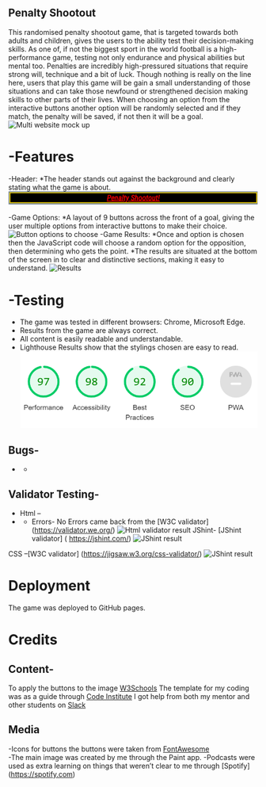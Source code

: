 ## Penalty Shootout

This randomised penalty shootout game, that is targeted towards both adults and children, gives the users to the ability test their decision-making skills. As one of, if not the biggest sport in the world football is a high-performance game, testing not only endurance and physical abilities but mental too. Penalties are incredibly high-pressured situations that require strong will, technique and a bit of luck.
Though nothing is really on the line here, users that play this game will be gain a small understanding of those situations and can take those newfound or strengthened decision making skills to other parts of their lives. When choosing an option from the interactive buttons another option will be randomly selected and if they match, the penalty will be saved, if not then it will be a goal.
![Multi website mock up](assets/images/mock-up.png)

# -Features

-Header:
\*The header stands out against the background and clearly stating what the game is about.
![Header](assets/images/header.png)

-Game Options:
*A layout of 9 buttons across the front of a goal, giving the user multiple options from interactive buttons to make their choice.
![Button options to choose](assets/images/options.png)
-Game Results:
*Once and option is chosen then the JavaScript code will choose a random option for the opposition, then determining who gets the point.
\*The results are situated at the bottom of the screen in to clear and distinctive sections, making it easy to understand.
![Results](assets/images/results.png)

# -Testing

- The game was tested in different browsers: Chrome, Microsoft Edge.
- Results from the game are always correct.
- All content is easily readable and understandable.
- Lighthouse Results show that the stylings chosen are easy to read.
  ![lighthouse result](assets/images/lighthouse-result.png)

## Bugs-

- -

## Validator Testing-

- Html –
- - Errors- No Errors came back from the [W3C validator] (<https://validator.we.org/>)
    ![Html validator result](assets/images/html-result.png)
    JShint- [JShint validator] ( <https://jshint.com/>)
    ![JShint result](assets/images/JShint-result.png)

CSS –[W3C validator] (<https://jigsaw.w3.org/css-validator/>)
![JShint result](assets/images/JShint-result.png)

# Deployment

The game was deployed to GitHub pages.

# Credits

## Content-

To apply the buttons to the image [W3Schools](https://W3School.com)
The template for my coding was as a guide through [Code Institute](https://codeinstitute.net)
I got help from both my mentor and other students on [Slack](https://slack.com)

## Media

-Icons for buttons the buttons were taken from [FontAwesome](https://fontawesome.com/)  
-The main image was created by me through the Paint app.
-Podcasts were used as extra learning on things that weren’t clear to me through [Spotify] (<https://spotify.com>)
